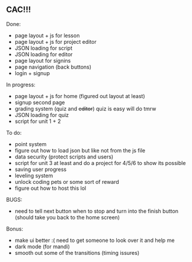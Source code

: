 ## CAC!!!

Done:
- page layout + js for lesson
- page layout + js for project editor
- JSON loading for script
- JSON loading for editor
- page layout for signins
- page navigation (back buttons)
- login + signup


In progress:
- page layout + js for home (figured out layout at least)
- signup second page
- grading system (quiz and ~~editor~~) quiz is easy will do tmrw
- JSON loading for quiz
- script for unit 1 + 2


To do:
- point system
- figure out how to load json but like not from the js file
- data security (protect scripts and users)
- script for unit 3 at least and do a project for 4/5/6 to show its possible
- saving user progress
- leveling system
- unlock coding pets or some sort of reward
- figure out how to host this lol

BUGS:
- need to tell next button when to stop and turn into the finish button (should take you back to the home screen)

Bonus:
- make ui better :( need to get someone to look over it and help me
- dark mode (for mandi)
- smooth out some of the transitions (timing issures)
